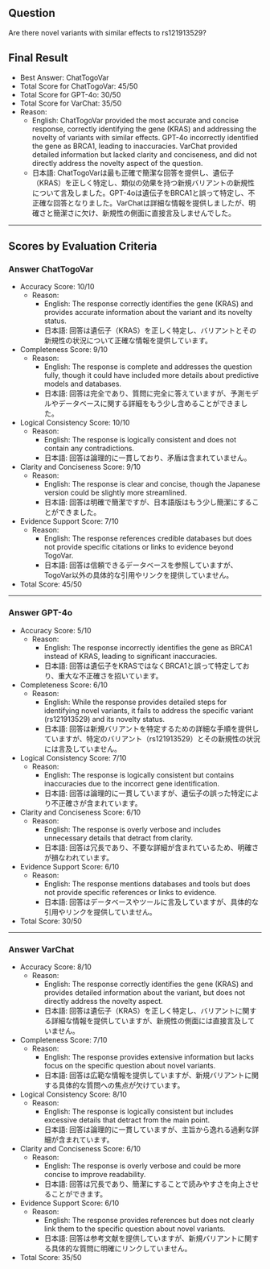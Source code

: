 ## Question

Are there novel variants with similar effects to rs121913529?

## Final Result

- Best Answer: ChatTogoVar
- Total Score for ChatTogoVar: 45/50
- Total Score for GPT-4o: 30/50
- Total Score for VarChat: 35/50
- Reason:
  - English: ChatTogoVar provided the most accurate and concise response, correctly identifying the gene (KRAS) and addressing the novelty of variants with similar effects. GPT-4o incorrectly identified the gene as BRCA1, leading to inaccuracies. VarChat provided detailed information but lacked clarity and conciseness, and did not directly address the novelty aspect of the question.
  - 日本語: ChatTogoVarは最も正確で簡潔な回答を提供し、遺伝子（KRAS）を正しく特定し、類似の効果を持つ新規バリアントの新規性について言及しました。GPT-4oは遺伝子をBRCA1と誤って特定し、不正確な回答となりました。VarChatは詳細な情報を提供しましたが、明確さと簡潔さに欠け、新規性の側面に直接言及しませんでした。

---

## Scores by Evaluation Criteria

### Answer ChatTogoVar
- Accuracy Score: 10/10
  - Reason: 
    - English: The response correctly identifies the gene (KRAS) and provides accurate information about the variant and its novelty status.
    - 日本語: 回答は遺伝子（KRAS）を正しく特定し、バリアントとその新規性の状況について正確な情報を提供しています。
- Completeness Score: 9/10
  - Reason: 
    - English: The response is complete and addresses the question fully, though it could have included more details about predictive models and databases.
    - 日本語: 回答は完全であり、質問に完全に答えていますが、予測モデルやデータベースに関する詳細をもう少し含めることができました。
- Logical Consistency Score: 10/10
  - Reason: 
    - English: The response is logically consistent and does not contain any contradictions.
    - 日本語: 回答は論理的に一貫しており、矛盾は含まれていません。
- Clarity and Conciseness Score: 9/10
  - Reason: 
    - English: The response is clear and concise, though the Japanese version could be slightly more streamlined.
    - 日本語: 回答は明確で簡潔ですが、日本語版はもう少し簡潔にすることができました。
- Evidence Support Score: 7/10
  - Reason: 
    - English: The response references credible databases but does not provide specific citations or links to evidence beyond TogoVar.
    - 日本語: 回答は信頼できるデータベースを参照していますが、TogoVar以外の具体的な引用やリンクを提供していません。
- Total Score: 45/50

---

### Answer GPT-4o
- Accuracy Score: 5/10
  - Reason: 
    - English: The response incorrectly identifies the gene as BRCA1 instead of KRAS, leading to significant inaccuracies.
    - 日本語: 回答は遺伝子をKRASではなくBRCA1と誤って特定しており、重大な不正確さを招いています。
- Completeness Score: 6/10
  - Reason: 
    - English: While the response provides detailed steps for identifying novel variants, it fails to address the specific variant (rs121913529) and its novelty status.
    - 日本語: 回答は新規バリアントを特定するための詳細な手順を提供していますが、特定のバリアント（rs121913529）とその新規性の状況には言及していません。
- Logical Consistency Score: 7/10
  - Reason: 
    - English: The response is logically consistent but contains inaccuracies due to the incorrect gene identification.
    - 日本語: 回答は論理的に一貫していますが、遺伝子の誤った特定により不正確さが含まれています。
- Clarity and Conciseness Score: 6/10
  - Reason: 
    - English: The response is overly verbose and includes unnecessary details that detract from clarity.
    - 日本語: 回答は冗長であり、不要な詳細が含まれているため、明確さが損なわれています。
- Evidence Support Score: 6/10
  - Reason: 
    - English: The response mentions databases and tools but does not provide specific references or links to evidence.
    - 日本語: 回答はデータベースやツールに言及していますが、具体的な引用やリンクを提供していません。
- Total Score: 30/50

---

### Answer VarChat
- Accuracy Score: 8/10
  - Reason: 
    - English: The response correctly identifies the gene (KRAS) and provides detailed information about the variant, but does not directly address the novelty aspect.
    - 日本語: 回答は遺伝子（KRAS）を正しく特定し、バリアントに関する詳細な情報を提供していますが、新規性の側面には直接言及していません。
- Completeness Score: 7/10
  - Reason: 
    - English: The response provides extensive information but lacks focus on the specific question about novel variants.
    - 日本語: 回答は広範な情報を提供していますが、新規バリアントに関する具体的な質問への焦点が欠けています。
- Logical Consistency Score: 8/10
  - Reason: 
    - English: The response is logically consistent but includes excessive details that detract from the main point.
    - 日本語: 回答は論理的に一貫していますが、主旨から逸れる過剰な詳細が含まれています。
- Clarity and Conciseness Score: 6/10
  - Reason: 
    - English: The response is overly verbose and could be more concise to improve readability.
    - 日本語: 回答は冗長であり、簡潔にすることで読みやすさを向上させることができます。
- Evidence Support Score: 6/10
  - Reason: 
    - English: The response provides references but does not clearly link them to the specific question about novel variants.
    - 日本語: 回答は参考文献を提供していますが、新規バリアントに関する具体的な質問に明確にリンクしていません。
- Total Score: 35/50